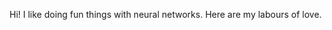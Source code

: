 Hi! 
I like doing fun things with neural networks. Here are my labours of love. 

<!---
agastyapatri/agastyapatri is a ✨ special ✨ repository because its `README.md` (this file) appears on your GitHub profile.
You can click the Preview link to take a look at your changes.
--->
